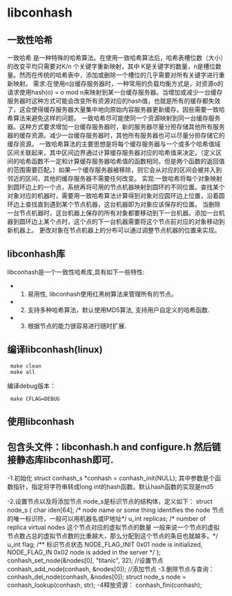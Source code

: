 libconhash
=========

一致性哈希
----------

一致哈希 是一种特殊的哈希算法。在使用一致哈希算法后，哈希表槽位数（大小）的改变平均只需要对K/n 个关键字重新映射，其中 K是关键字的数量，n是槽位数量。然而在传统的哈希表中，添加或删除一个槽位的几乎需要对所有关键字进行重新映射。
需求:在使用n台缓存服务器时，一种常用的负载均衡方式是，对资源o的请求使用hash(o) = o mod n来映射到某一台缓存服务器。当增加或减少一台缓存服务器时这种方式可能会改变所有资源对应的hash值，也就是所有的缓存都失效了，这会使得缓存服务器大量集中地向原始内容服务器更新缓存。因些需要一致哈希算法来避免这样的问题。 一致哈希尽可能使同一个资源映射到同一台缓存服务器。这种方式要求增加一台缓存服务器时，新的服务器尽量分担存储其他所有服务器的缓存资源。减少一台缓存服务器时，其他所有服务器也可以尽量分担存储它的缓存资源。 一致哈希算法的主要思想是将每个缓存服务器与一个或多个哈希值域区间关联起来，其中区间边界通过计算缓存服务器对应的哈希值来决定。（定义区间的哈希函数不一定和计算缓存服务器哈希值的函数相同，但是两个函数的返回值的范围需要匹配。）如果一个缓存服务器被移除，则它会从对应的区间会被并入到邻近的区间，其他的缓存服务器不需要任何改变。
实现:一致哈希将每个对象映射到圆环边上的一个点，系统再将可用的节点机器映射到圆环的不同位置。查找某个对象对应的机器时，需要用一致哈希算法计算得到对象对应圆环边上位置，沿着圆环边上查找直到遇到某个节点机器，这台机器即为对象应该保存的位置。 当删除一台节点机器时，这台机器上保存的所有对象都要移动到下一台机器。添加一台机器到圆环边上某个点时，这个点的下一台机器需要将这个节点前对应的对象移动到新机器上。 更改对象在节点机器上的分布可以通过调整节点机器的位置来实现。


libconhash库
------------

libconhash是一个一致性哈希库,具有如下一些特性:

- 1. 易用性, libconhash使用红黑树算法来管理所有的节点。
- 2. 支持多种哈希算法，默认使用MD5算法, 支持用户自定义的哈希函数.
- 3. 根据节点的能力很容易进行随时扩展.

编译libconhash(linux)
----------------
```
 make clean
 make all
```

编译debug版本：
```
 make CFLAG=DEBUG
```

使用libconhash
---------------
包含头文件：libconhash.h and configure.h
然后链接静态库libconhash即可.
----------
-1.初始化
struct conhash_s *conhash = conhash_init(NULL);
其中参数是个函数指针，指定将字符串转成long int的hash函数。默认hash函数的实现是md5

-2.设置节点以及将添加节点
node_s是标识节点的结构体，定义如下：
struct node_s
{
char iden[64]; /* node name or some thing identifies the node 节点的唯一标识符，一般可以用机器名或IP地址*/
u_int replicas; /* number of replica virtual nodes 这个节点对应的虚拟节点的数量 一般来说一个节点的虚拟节点数占总的虚拟节点数的比重越大，那么分配到这个节点的条目也就越多。*/
u_int flag; /** 标识节点状态 NODE_FLAG_INIT 0x01 node is initialized, NODE_FLAG_IN 0x02  node is added in the server */
};
conhash_set_node(&nodes[0], "titanic", 32); //设置节点
conhash_add_node(conhash, &nodes[0]); //添加节点
-3.删除节点与查询：
conhash_del_node(conhash, &nodes[0]);
struct node_s node = conhash_lookup(conhash, str);
-4释放资源：
conhash_fini(conhash);
